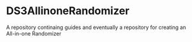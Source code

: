 # DS3AllinoneRandomizer
A repository continaing guides and eventually a repository for creating an All-in-one Randomizer
